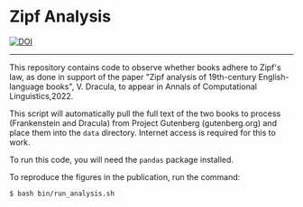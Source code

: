 # Zipf Analysis
[![DOI](https://sandbox.zenodo.org/badge/478150725.svg)](https://sandbox.zenodo.org/badge/latestdoi/478150725)


---
This repository contains code to observe whether books adhere to Zipf's law, as done in support of the paper "Zipf analysis of 19th-century English-language books", V. Dracula, to appear in Annals of Computational Linguistics,2022.

This script will automatically pull the full text of the two books to
process (Frankenstein and Dracula) from Project Gutenberg (gutenberg.org) and place
them into the `data` directory. Internet access is required for this to work.

To run this code, you will need the `pandas` package installed.

To reproduce the figures in the publication, run the command:
```bash
$ bash bin/run_analysis.sh
```
